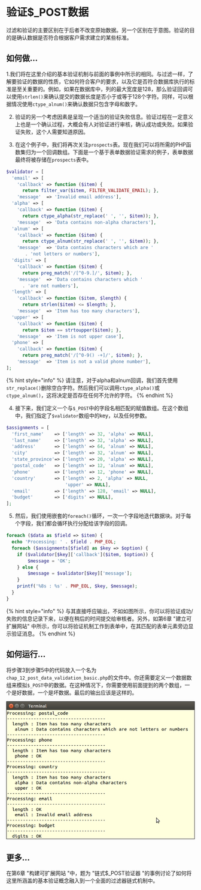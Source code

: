 # 验证$\_POST数据

过滤和验证的主要区别在于后者不改变原始数据。另一个区别在于意图。验证的目的是确认数据是否符合根据客户需求建立的某些标准。

## 如何做...

1.我们将在这里介绍的基本验证机制与前面的事例中所示的相同。与过滤一样，了解要验证的数据的性质，它如何符合客户的要求，以及它是否符合数据库执行的标准是至关重要的。例如，如果在数据库中，列的最大宽度是128，那么验证回调可以使用`strlen()`来确认提交的数据长度是否小于或等于128个字符。同样，可以根据情况使用`ctype_alnum()`来确认数据只包含字母和数字。

2. 验证的另一个考虑因素是呈现一个适当的验证失败信息。验证过程在一定意义上也是一个确认过程，大概会有人对验证进行审核，确认成功或失败。如果验证失败，这个人需要知道原因。

3. 在这个例子中，我们将再次关注`prospects`表。现在我们可以将所需的PHP函数集归为一个回调数组。下面是一个基于表单数据验证需求的例子，表单数据最终将被存储在`prospects`表中。

```php
$validator = [
  'email' => [
    'callback' => function ($item) { 
      return filter_var($item, FILTER_VALIDATE_EMAIL); },
    'message'  => 'Invalid email address'],
  'alpha' => [
    'callback' => function ($item) { 
      return ctype_alpha(str_replace(' ', '', $item)); },
    'message'  => 'Data contains non-alpha characters'],
  'alnum' => [
    'callback' => function ($item) { 
      return ctype_alnum(str_replace(' ', '', $item)); },
    'message'  => 'Data contains characters which are '
       . 'not letters or numbers'],
  'digits' => [
    'callback' => function ($item) { 
      return preg_match('/[^0-9.]/', $item); },
    'message'  => 'Data contains characters which '
      . 'are not numbers'],
  'length' => [
    'callback' => function ($item, $length) { 
      return strlen($item) <= $length; },
    'message'  => 'Item has too many characters'],
  'upper' => [
    'callback' => function ($item) { 
      return $item == strtoupper($item); },
    'message'  => 'Item is not upper case'],
  'phone' => [
    'callback' => function ($item) { 
      return preg_match('/[^0-9() -+]/', $item); },
    'message'  => 'Item is not a valid phone number'],
];
```

{% hint style="info" %}
请注意，对于alpha和alnum回调，我们首先使用`str_replace()`删除空白字符。然后我们可以调用`ctype_alpha()`或`ctype_alnum()`，这将决定是否存在任何不允许的字符。
{% endhint %}

4. 接下来，我们定义一个与`$_POST`中的字段名相匹配的赋值数组。在这个数组中，我们指定了`$validator`数组中的key，以及任何参数。

```php
$assignments = [
  'first_name'    => ['length' => 32, 'alpha' => NULL],
  'last_name'     => ['length' => 32, 'alpha' => NULL],
  'address'       => ['length' => 64, 'alnum' => NULL],
  'city'          => ['length' => 32, 'alnum' => NULL],
  'state_province'=> ['length' => 20, 'alpha' => NULL],
  'postal_code'   => ['length' => 12, 'alnum' => NULL],
  'phone'         => ['length' => 12, 'phone' => NULL],
  'country'       => ['length' => 2, 'alpha' => NULL, 
                      'upper' => NULL],
  'email'         => ['length' => 128, 'email' => NULL],
  'budget'        => ['digits' => NULL],
];
```

5. 然后，我们使用嵌套的`foreach()`循环，一次一个字段地迭代数据块。对于每个字段，我们都会循环执行分配给该字段的回调。

```php
foreach ($data as $field => $item) {
  echo 'Processing: ' . $field . PHP_EOL;
  foreach ($assignments[$field] as $key => $option) {
    if ($validator[$key]['callback']($item, $option)) {
        $message = 'OK';
    } else {
        $message = $validator[$key]['message'];
    }
    printf('%8s : %s' . PHP_EOL, $key, $message);
  }
}
```

{% hint style="info" %}
与其直接呼应输出，不如如图所示，你可以将验证成功/失败的信息记录下来，以便在稍后的时间提交给审核者。另外，如第6章 "建立可扩展网站" 中所示，你可以将验证机制工作到表单中，在其匹配的表单元素旁边显示验证消息。
{% endhint %}

## 如何运行...

将步骤3到步骤5中的代码放入一个名为`chap_12_post_data_validation_basic.php`的文件中。你还需要定义一个数据数组来模拟`$_POST`中的数据。在这种情况下，你需要使用前面提到的两个数组，一个是好数据，一个是坏数据。最后的输出应该是这样的。

![](../../.gitbook/assets/image%20%28180%29.png)

## 更多...

在第6章 "构建可扩展网站 "中，题为 "链式$\_POST验证器 "的事例讨论了如何将这里所涵盖的基本验证概念融入到一个全面的过滤器链式机制中。

